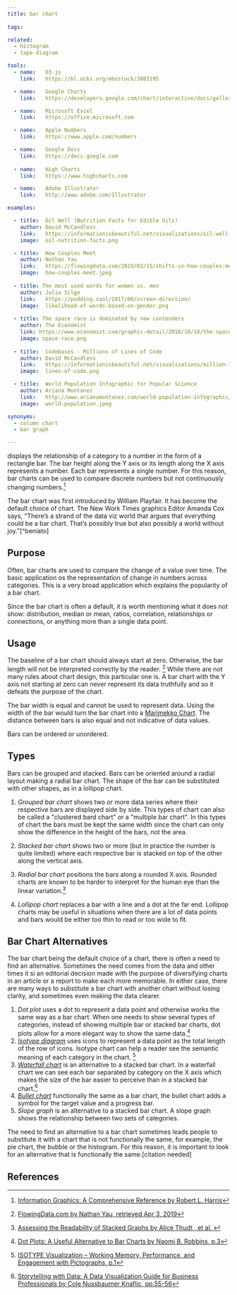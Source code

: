 ```yaml
---
title: bar chart
  
tags:

related:
  - histogram
  - tape-diagram

tools:
  - name:   D3.js
    link:   https://bl.ocks.org/mbostock/3883195

  - name:   Google Charts
    link:   https://developers.google.com/chart/interactive/docs/gallery/barchart

  - name:   Microsoft Excel
    link:   https://office.microsoft.com

  - name:   Apple Numbers
    link:   https://www.apple.com/numbers

  - name:   Google Docs
    link:   https://docs.google.com
    
  - name:   High Charts
    link:   https://www.highcharts.com

  - name:   Adobe Illustrator
    link:   http://www.adobe.com/Illustrator

examples:

  - title:  Oil Well (Nutrition Facts for Edible Oils)
    author: David McCandless
    link:   https://informationisbeautiful.net/visualizations/oil-well-every-cooking-oil-compared/
    image:  oil-nutrition-facts.png

  - title:  How Couples Meet
    author: Nathan Yau
    link:   https://flowingdata.com/2019/03/15/shifts-in-how-couples-meet-online-takes-the-top-spot/
    image:  how-couples-meet.jpeg
    
  - title: The most used words for women vs. men
    author: Julia Silge
    link:   https://pudding.cool/2017/08/screen-direction/
    image:  likelihood-of-words-based-on-gender.png
    
  - title: The space race is dominated by new contenders
    author: The Economist
    link: https://www.economist.com/graphic-detail/2018/10/18/the-space-race-is-dominated-by-new-contenders
    image: space-race.png
    
  - title:  Codebases - Millions of Lines of Code
    author: David McCandless
    link:   https://informationisbeautiful.net/visualizations/million-lines-of-code/
    image:  lines-of-code.png

  - title:  World Population Infographic for Popular Science
    author: Ariana Montanez
    link:   http://www.arianamontanez.com/world-population-infographic/
    image:  world-population.jpeg

synonyms:
  - column chart
  - bar graph

---
```


displays the relationship of a category to a number in the form of a rectangle bar. The bar height along the Y axis or its length along the X axis represents a number.  Each bar represents a single number. For this reason, bar charts can be used to compare discrete numbers but not continuously changing numbers.[^harris]

<!--more-->

The bar chart was first introduced by William Playfair. It has become the default choice of chart. The New Work Times graphics Editor Amanda Cox says, "There’s a strand of the data viz world that argues that everything could be a bar chart. That’s possibly true but also possibly a world without joy."[^beniato]
## Purpose
Often, bar charts are used to compare the change of a value over time. The basic application os the representation of change in numbers across categories. This is a very broad application which explains the popularity of a bar chart. 

Since the bar chart is often a default, it is worth mentioning what it does not show: distribution, median or mean, ratios, correlation, relationships or connections, or anything more than a single data point.

## Usage
The baseline of a bar chart should always start at zero. Otherwise, the bar length will not be interpreted correctly by the reader. [^yau] While there are not many rules about chart design, this particular one is. A bar chart with the Y axis not starting at zero can never represent its data truthfully and so it defeats the purpose of the chart.

The bar width is equal and cannot be used to represent data. Using the width of the bar would turn the bar chart into a [Marimekko Chart](/marimekko-chart). The distance between bars is also equal and not indicative of data values.

Bars can be ordered or unordered.

## Types
Bars can be grouped and stacked. Bars can be oriented around a radial layout making a radial bar chart. The shape of the bar can be substituted with other shapes, as in a lollipop chart.

1. *Grouped bar chart* shows two or more data series where their respective bars are displayed side by side. This types of chart can also be called a "clustered bard chart" or a "multiple bar chart". In this types of chart the bars must be kept the same width since the chart can only show the difference in the height of the bars, not the area.

2. *Stacked bar chart* shows two or more (but in practice the number is quite limited) where each respective bar is stacked on top of the other along the vertical axis.

3. *Radial bar chart* positions the bars along a rounded X axis. Rounded charts are known to be harder to interpret for the human eye than the linear variation.[^thudt]

4. *Lollipop chart* replaces a bar with a line and a dot at the far end. Lollipop charts may be useful in situations when there are a lot of data points and bars would be either too thin to read or too wide to fit.

## Bar Chart Alternatives
The bar chart being the default choice of a chart, there is often a need to find an alternative. Sometimes the need comes from the data and other times it si an editorial decision made with the purpose of diversifying charts in an article or a report to make each more memorable. 
In either case, there are many ways to substitute a bar chart with another chart without losing clarity, and sometimes even making the data clearer.

1. *Dot plot* uses a dot to represent a data point and otherwise works the same way as a bar chart. When one needs to show several types of categories, instead of showing multiple bar or stacked bar charts, dot plots allow for a more elegant way to show the same data.[^robbins]
2. [*Isotype diagram*](/isotype-diagram) uses icons to represent a data point as the total length of the row of icons. Isotype chart can help a reader see the semantic meaning of each category in the chart. [^haroz]
3. [*Waterfall chart*](/waterfall-chart) is an alternative to a stacked bar chart. In a waterfall chart we can see each bar separated by category on the X axis which makes the size of the bar easier to perceive than in a stacked bar chart.[^knaflic]
4. [*Bullet chart*](/bullet-chart) functionally the same as a bar chart, the bullet chart adds a symbol for the target value and a progress bar.
5. *Slope graph* is an alternative to a stacked bar chart. A slope graph shows the relationship between two sets of categories.

The need to find an alternative to a bar chart sometimes leads people to substitute it with a chart that is not functionally the same, for example, the pie chart, the bubble or the histogram. For this reason, it is important to look for an alternative that is functionally the same.[citation needed]

## References
[^harris]: [Information Graphics: A Comprehensive Reference by Robert L. Harris](https://books.google.com/books?id=LT1RXREvkGIC)
[^berinato]: ["The Power of Visualization’s “Aha!” Moments" by Scott Berinato, Harvard Business Review, retrieved Apr 3, 2019](https://hbr.org/2013/03/power-of-visualizations-aha-moment)
[^yau]: [FlowingData.com by Nathan Yau, retrieved Apr 3, 2019](https://flowingdata.com/2015/08/31/bar-chart-baselines-start-at-zero/)
[^thudt]: [Assessing the Readability of Stacked Graphs by Alice Thudt , et al. ](https://hal.inria.fr/hal-01587962/document)
[^robbins]: [Dot Plots: A Useful Alternative to Bar Charts by Naomi B. Robbins, p.3](http://perceptualedge.com/articles/b-eye/dot_plots.pdf)
[^knaflic]: [Storytelling with Data: A Data Visualization Guide for Business Professionals by Cole Nussbaumer Knaflic, pp.55-56](https://books.google.com/books?id=IheRCgAAQBAJ&printsec=frontcover&dq=alternative+to+%22bar+graph%22&hl=en&sa=X&ved=0ahUKEwib7qDuyrbhAhUlGKYKHWDxAqAQ6AEILzAB#v=onepage&q=bar%20chart&f=false)
[^haroz]: [ISOTYPE Visualization – Working Memory, Performance, and Engagement with Pictographs, p.1](http://steveharoz.com/research/isotype/ISOTYPE_Visualization_CHI2015_Haroz_Kosara_Franconeri.pdf)

